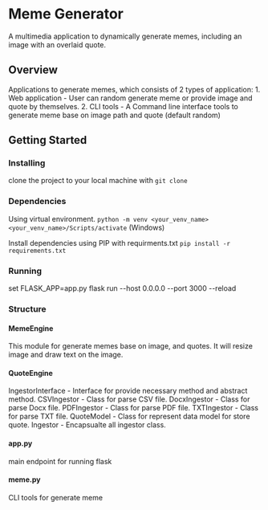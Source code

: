 # Meme Generator

A multimedia application to dynamically generate memes, including an image with an overlaid quote.

## Overview

Applications to generate memes, which consists of 2 types of application: 1. Web application - User can random generate meme or provide image and quote by themselves. 2. CLI tools - A Command line interface tools to generate meme base on image path and quote (default random)

## Getting Started

### Installing

clone the project to your local machine with `git clone`

### Dependencies

Using virtual environment.
`python -m venv <your_venv_name>`
`<your_venv_name>/Scripts/activate` (Windows)

Install dependencies using PIP with requirments.txt
`pip install -r requirements.txt`

### Running

set FLASK_APP=app.py
flask run --host 0.0.0.0 --port 3000 --reload

### Structure

#### MemeEngine

This module for generate memes base on image, and quotes.
It will resize image and draw text on the image.

#### QuoteEngine

IngestorInterface - Interface for provide necessary method and abstract method.
CSVIngestor - Class for parse CSV file.
DocxIngestor - Class for parse Docx file.
PDFIngestor - Class for parse PDF file.
TXTIngestor - Class for parse TXT file.
QuoteModel - Class for represent data model for store quote.
Ingestor - Encapsualte all ingestor class.

#### app.py

main endpoint for running flask

#### meme.py

CLI tools for generate meme
